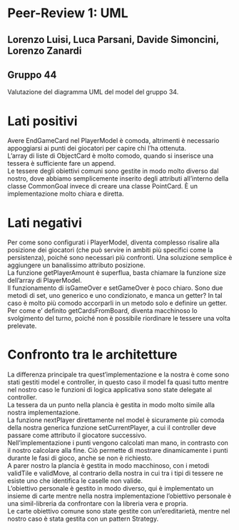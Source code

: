 # Peer-Review 1: UML

## Lorenzo Luisi, Luca Parsani, Davide Simoncini, Lorenzo Zanardi
## Gruppo 44

Valutazione del diagramma UML del model del gruppo 34.

# Lati positivi

Avere EndGameCard nel PlayerModel è comoda, altrimenti è necessario appoggiarsi ai punti dei giocatori per capire chi l’ha ottenuta. <br>
L’array di liste di ObjectCard è molto comodo, quando si inserisce una tessera è sufficiente fare un append. <br>
Le tessere degli obiettivi comuni sono gestite in modo molto diverso dal nostro, dove abbiamo semplicemente inserito degli attributi all’interno della classe CommonGoal invece di creare una classe PointCard. È un implementazione molto chiara e diretta.

# Lati negativi

Per come sono configurati i PlayerModel, diventa complesso risalire alla posizione dei giocatori (che può servire in ambiti più specifici come la persistenza), poiché sono necessari più confronti. Una soluzione semplice è aggiungere un banalissimo attributo posizione.<br>
La funzione getPlayerAmount è superflua, basta chiamare la funzione size dell’array di PlayerModel.<br>
Il funzionamento di isGameOver e setGameOver è poco chiaro. Sono due metodi di set, uno generico e uno condizionato, e manca un getter? In tal caso è molto più comodo accorparli in un metodo solo e definire un getter.<br>
Per come e’ definito getCardsFromBoard, diventa macchinoso lo svolgimento del turno, poiché non è possibile riordinare le tessere una volta prelevate.

# Confronto tra le architetture

La differenza principale tra quest’implementazione e la nostra è come sono stati gestiti model e controller, in questo caso il model fa quasi tutto mentre nel nostro caso le funzioni di logica applicativa sono state delegate al controller.<br>
La tessera da un punto nella plancia è gestita in modo molto simile alla nostra implementazione.<br>
La funzione nextPlayer direttamente nel model è sicuramente più comoda della nostra generica funzione setCurrentPlayer, a cui il controller deve passare come attributo il giocatore successivo.<br>
Nell’implementazione i punti vengono calcolati man mano, in contrasto con il nostro calcolare alla fine. Ciò permette di mostrare dinamicamente i punti durante le fasi di gioco, anche se non è richiesto.<br>
A parer nostro la plancia è gestita in modo macchinoso, con i metodi validTile e validMove, al contrario della nostra in cui tra i tipi di tessere ne esiste uno che identifica le caselle non valide.<br>
L’obiettivo personale è gestito in modo diverso, qui è implementato un insieme di carte mentre nella nostra implementazione l’obiettivo personale è una simil-libreria da confrontare con la libreria vera e propria.<br>
Le carte obiettivo comune sono state gestite con un’ereditarietà, mentre nel nostro caso è stata gestita con un pattern Strategy.
